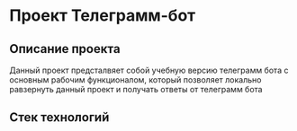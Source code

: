 # Проект Телеграмм-бот
## Описание проекта
Данный проект предсталвяет собой учебную версию телеграмм бота с основным рабочим функционалом, 
который позволяет локально равзернуть данный проект и получать ответы от телеграмм бота

## Стек технологий
